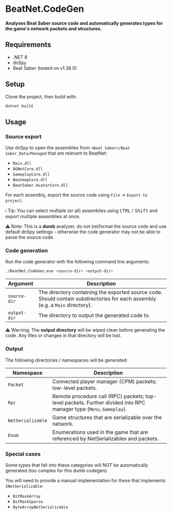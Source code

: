 ﻿# BeatNet.CodeGen
**Analyses Beat Saber source code and automatically generates types for the game's network packets and structures.** 

## Requirements
- .NET 8
- dnSpy
- Beat Saber (tested on v1.38.0)

## Setup
Clone the project, then build with:

```bash
dotnet build
```

## Usage

### Source export
Use dnSpy to open the assemblies from `<Beat Saber>/Beat Saber_Data/Managed` that are relevant to BeatNet:

- `Main.dll`
- `BGNetCore.dll`
- `GameplayCore.dll`
- `BeatmapCore.dll`
- `BeatSaber.AvatarCore.dll`

For each assembly, export the source code using `File` → `Export to project`.

ℹ️ Tip: You can select multiple (or all) assemblies using <kbd>CTRL</kbd> / <kbd>Shift</kbd> and export multiple assemblies at once. 

⚠️ Note: This is a **dumb** analyzer, do not (re)format the source code and use default dnSpy settings - otherwise the code generator may not be able to parse the source code.

### Code generation
Run the code generator with the following command line arguments:

```bash
./BeatNet.CodeGen.exe <source-dir> <output-dir>
```

| Argument     | Description                                                                                                                   |
|--------------|-------------------------------------------------------------------------------------------------------------------------------|
| `source-dir` | The directory containing the exported source code. Should contain subdirectories for each assembly (e.g. a `Main` directory). |
| `output-dir` | The directory to output the generated code to.                                                                                |


⚠️ Warning: The **output directory** will be wiped clean before generating the code. Any files or changes in that directory will be lost.

### Output
The following directories / namespaces will be generated:

| Namespace          | Description                                                                                                         |
|--------------------|---------------------------------------------------------------------------------------------------------------------|
| `Packet`           | Connected player manager (CPM) packets; low-level packets.                                                          |
| `Rpc`              | Remote procedure call (RPC) packets; top-level packets. Further divided into RPC manager type (`Menu`, `Gameplay`). |
| `NetSerializable`  | Game structures that are serializable over the network.                                                             |
| `Enum`             | Enumerations used in the game that are referenced by NetSerializables and packets.                                  |

### Special cases
Some types that fall into these categories will NOT be automatically generated (too complex for this dumb codegen).

You will need to provide a manual implementation for these that implements `INetSerializable`:

- `BitMaskArray`
- `BitMaskSparse`
- `ByteArrayNetSerializable`
